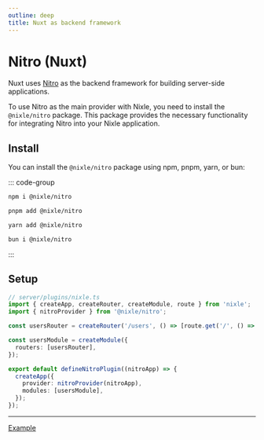 ```yaml
---
outline: deep
title: Nuxt as backend framework
---
```


# Nitro (Nuxt)

Nuxt uses [Nitro](https://nitro.unjs.io/) as the backend framework for building server-side applications.

To use Nitro as the main provider with Nixle, you need to install the `@nixle/nitro` package. This package provides the necessary functionality for integrating Nitro into your Nixle application.

## Install

You can install the `@nixle/nitro` package using npm, pnpm, yarn, or bun:

::: code-group

```sh [npm]
npm i @nixle/nitro
```

```sh [pnpm]
pnpm add @nixle/nitro
```

```sh [yarn]
yarn add @nixle/nitro
```

```sh [bun]
bun i @nixle/nitro
```

:::

## Setup

```ts
// server/plugins/nixle.ts
import { createApp, createRouter, createModule, route } from 'nixle';
import { nitroProvider } from '@nixle/nitro';

const usersRouter = createRouter('/users', () => [route.get('/', () => 'Hello Nuxt!')]);

const usersModule = createModule({
  routers: [usersRouter],
});

export default defineNitroPlugin((nitroApp) => {
  createApp({
    provider: nitroProvider(nitroApp),
    modules: [usersModule],
  });
});
```

---

[Example](https://github.com/letstri/nixle/tree/main/examples/nuxt)
